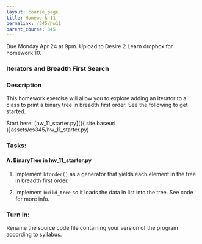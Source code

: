 ```yaml
---
layout: course_page
title: Homework 11
permalink: /345/hw11
parent_course: 345
---
```


Due Monday Apr 24 at 9pm. Upload to Desire 2 Learn dropbox for homework 10.

### Iterators and Breadth First Search 

### Description
This homework exercise will allow you to explore adding an iterator to a class to print a binary tree in breadth first order. See the following to get started.

Start here: [hw_11_starter.py]({{ site.baseurl }}assets/cs345/hw_11_starter.py)

### Tasks:

#### A. BinaryTree in hw_11_starter.py
1. Implement ```bforder()``` as a generator that yields each element in the tree in breadth first order.

2. Implement ```build_tree``` so it loads the data in list into the tree. See code for more info.

### Turn In:
Rename the source code file containing your version of the program according to syllabus.






